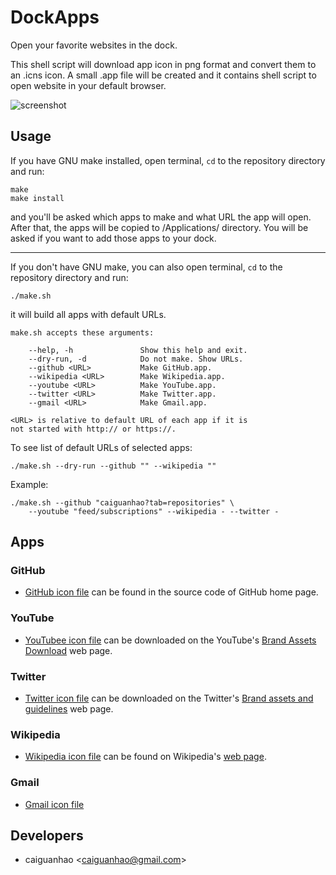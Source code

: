 DockApps
========

Open your favorite websites in the dock.

This shell script will download app icon in png format and convert them to an .icns icon. A small .app file will be created and it contains shell script to open website in your default browser.

![screenshot](https://f.cloud.github.com/assets/1284703/1896367/c7b07ebe-7b99-11e3-89c4-ab177da3bc05.png)

Usage
-----

If you have GNU make installed, open terminal, ``cd`` to the repository directory and run:

    make
    make install

and you'll be asked which apps to make and what URL the app will open. After that, the apps will be copied to /Applications/ directory. You will be asked if you want to add those apps to your dock.

---

If you don't have GNU make, you can also open terminal, ``cd`` to the repository directory and run:

    ./make.sh

it will build all apps with default URLs.

    make.sh accepts these arguments:

        --help, -h               Show this help and exit.
        --dry-run, -d            Do not make. Show URLs.
        --github <URL>           Make GitHub.app.
        --wikipedia <URL>        Make Wikipedia.app.
        --youtube <URL>          Make YouTube.app.
        --twitter <URL>          Make Twitter.app.
        --gmail <URL>            Make Gmail.app.

    <URL> is relative to default URL of each app if it is
    not started with http:// or https://.

To see list of default URLs of selected apps:

    ./make.sh --dry-run --github "" --wikipedia ""

Example:

    ./make.sh --github "caiguanhao?tab=repositories" \
        --youtube "feed/subscriptions" --wikipedia - --twitter -

Apps
----

### GitHub

* [GitHub icon file](https://github.com/fluidicon.png) can be found in the source code of GitHub home page.

### YouTube

* [YouTubee icon file](http://www.youtube.com/yt/brand/media/image/YouTube-icon-full_color.png) can be downloaded on the YouTube's [Brand Assets Download](http://www.youtube.com/yt/brand/downloads.html) web page.

### Twitter

* [Twitter icon file](https://g.twimg.com/Twitter_logo_blue.png) can be downloaded on the Twitter's [Brand assets and guidelines](https://about.twitter.com/press/brand-assets) web page.

### Wikipedia

* [Wikipedia icon file](http://upload.wikimedia.org/wikipedia/en/thumb/8/80/Wikipedia-logo-v2.svg/1024px-Wikipedia-logo-v2.svg.png) can be found on Wikipedia's [web page](http://en.wikipedia.org/wiki/File:Wikipedia-logo-v2.svg).

### Gmail

* [Gmail icon file](https://upload.wikimedia.org/wikipedia/commons/thumb/4/45/New_Logo_Gmail.svg/1024px-New_Logo_Gmail.svg.png)

Developers
----------

* caiguanhao &lt;caiguanhao@gmail.com&gt;
